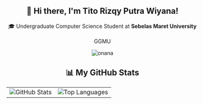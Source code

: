 <h2 align="center">👋 Hi there, I'm Tito Rizqy Putra Wiyana!</h2>

<p align="center">
  🎓 Undergraduate Computer Science Student at <strong>Sebelas Maret University</strong><br /><br />
  GGMU<br />
</p>

<p align="center">
  <img src="https://media.giphy.com/media/v1.Y2lkPTc5MGI3NjExaXR2dDF6Y3MxZTIwMGY5eGFjbGlwNWU5NXdnN3pwb2FrMTJka2c4byZlcD12MV9naWZzX3NlYXJjaCZjdD1n/cAv12HX6DZVZucTgUf/giphy.gif" alt="onana" />
</p>

<h2 align="center">📊 My GitHub Stats</h2>

<div align="center">
  <table border="0" cellspacing="0" cellpadding="0">
    <tr>
      <td style="padding-right: 8px;">
        <img src="https://github-readme-stats.vercel.app/api?username=titorpw&show_icons=true&theme=tokyonight&hide=stars&hide_border=false&bg_color=0D1117" alt="GitHub Stats" border="0" />
      </td>
      <td>
        <img src="https://github-readme-stats.vercel.app/api/top-langs/?username=titorpw&theme=tokyonight&hide_border=false&include_all_commits=false&count_private=false&layout=compact&bg_color=0D1117" alt="Top Languages" border="0" />
      </td>
    </tr>
  </table>
</div>
